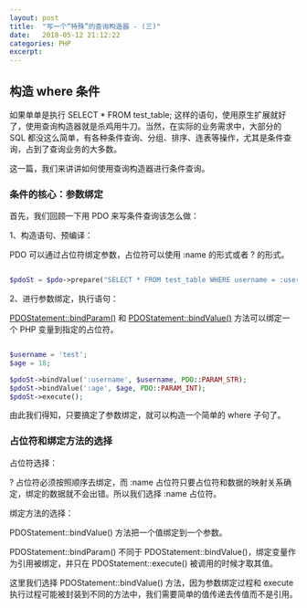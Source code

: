 ```yaml
---
layout: post
title:  "写一个“特殊”的查询构造器 - (三)"
date:   2018-05-12 21:12:22
categories: PHP
excerpt: 
---
```


## 构造 where 条件

如果单单是执行 SELECT * FROM test_table; 这样的语句，使用原生扩展就好了，使用查询构造器就是杀鸡用牛刀。当然，在实际的业务需求中，大部分的 SQL 都没这么简单，有各种条件查询、分组、排序、连表等操作，尤其是条件查询，占到了查询业务的大多数。

这一篇，我们来讲讲如何使用查询构造器进行条件查询。

### 条件的核心：参数绑定

首先，我们回顾一下用 PDO 来写条件查询该怎么做：

1、构造语句、预编译：

PDO 可以通过占位符绑定参数，占位符可以使用 :name 的形式或者 ? 的形式。

```php

$pdoSt = $pdo->prepare("SELECT * FROM test_table WHERE username = :username AND age = :age;");

```

2、进行参数绑定，执行语句：

[PDOStatement::bindParam()](http://php.net/manual/en/pdostatement.bindparam.php) 和 [PDOStatement::bindValue()](http://php.net/manual/en/pdostatement.bindvalue.php) 方法可以绑定一个 PHP 变量到指定的占位符。 

```php

$username = 'test';
$age = 18;

$pdoSt->bindValue(':username', $username, PDO::PARAM_STR);
$pdoSt->bindValue(':age', $age, PDO::PARAM_INT);
$pdoSt->execute();
```

由此我们得知，只要搞定了参数绑定，就可以构造一个简单的 where 子句了。

### 占位符和绑定方法的选择

占位符选择：

? 占位符必须按照顺序去绑定，而 :name 占位符只要占位符和数据的映射关系确定，绑定的数据就不会出错。所以我们选择 :name 占位符。

绑定方法的选择：

PDOStatement::bindValue() 方法把一个值绑定到一个参数。

PDOStatement::bindParam() 不同于 PDOStatement::bindValue()，绑定变量作为引用被绑定，并只在 PDOStatement::execute() 被调用的时候才取其值。

这里我们选择 PDOStatement::bindValue() 方法，因为参数绑定过程和 execute 执行过程可能被封装到不同的方法中，我们需要简单的值传递去传值而不是引用。
